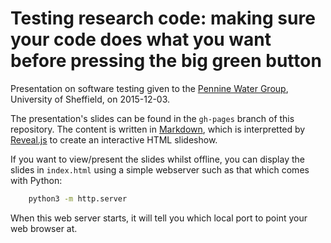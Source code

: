 # Testing research code: making sure your code does what you want before pressing the big green button

Presentation on software testing given to the [Pennine Water Group](https://www.sheffield.ac.uk/penninewatergroup), University of Sheffield, on 2015-12-03.

The presentation's slides can be found in the `gh-pages` branch of this repository.  The content is written in [Markdown](https://daringfireball.net/projects/markdown/), which is interpretted by [Reveal.js](https://github.com/hakimel/reveal.js) to create an interactive HTML slideshow.  

If you want to view/present the slides whilst offline, you can display the slides in `index.html` using a simple webserver such as that which comes with Python:

```bash
    python3 -m http.server
```

When this web server starts, it will tell you which local port to point your web browser at.

